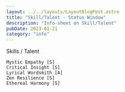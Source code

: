 ```yaml
---
layout: ../../layouts/LayoutBlogPost.astro
title: "Skill/Talent - Status Window"
description: "Info-sheet on Skill/Talent"
pubDate: 2023-01-21
category: "info"
---
```



Skills / Talent

    Mystic Empathy [S]
    Critical Insight [S]
    Lyrical Wordsmith [A]
    Zen Resilience [S]
    Ethereal Harmony [S]


